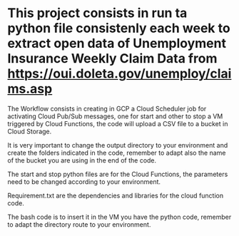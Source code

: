 # This project consists in run ta python file consistenly each week to extract open data of Unemployment Insurance Weekly Claim Data from https://oui.doleta.gov/unemploy/claims.asp
The Workflow consists in creating in GCP a Cloud Scheduler job for activating Cloud Pub/Sub messages, one for start and other to stop a VM triggered by Cloud Functions, the code will upload a CSV file to a bucket in Cloud Storage. 

It is very important to change the output directory to your environment and create the folders indicated in the code, remember to adapt also the name of the bucket you are using in the end of the code.

The start and stop python files are for the Cloud Functions, the parameters need to be changed according to your environment.

Requirement.txt are the dependencies and libraries for the cloud function code.

The bash code is to insert it in the VM you have the python code, remember to adapt the directory route to your environment.

